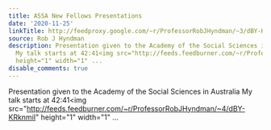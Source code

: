 ```yaml
---
title: ASSA New Fellows Presentations
date: '2020-11-25'
linkTitle: http://feedproxy.google.com/~r/ProfessorRobJHyndman/~3/dBY-KRknmiI/
source: Rob J Hyndman
description: Presentation given to the Academy of the Social Sciences in Australia
  My talk starts at 42:41<img src="http://feeds.feedburner.com/~r/ProfessorRobJHyndman/~4/dBY-KRknmiI"
  height="1" width="1" ...
disable_comments: true
---
```

Presentation given to the Academy of the Social Sciences in Australia My talk starts at 42:41<img src="http://feeds.feedburner.com/~r/ProfessorRobJHyndman/~4/dBY-KRknmiI" height="1" width="1" ...